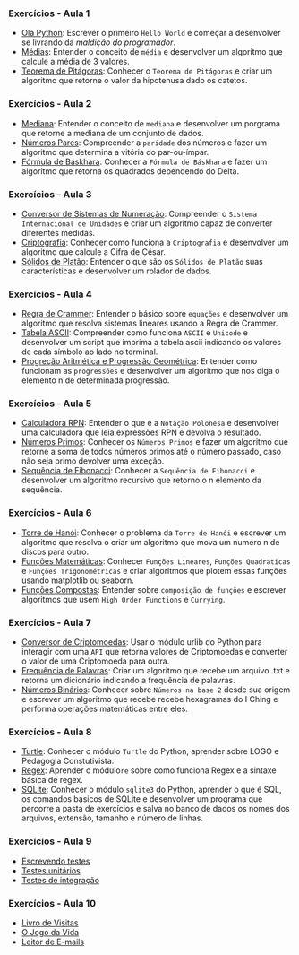 
### Exercícios - Aula 1
- [Olá Python](./ex1_ola.md): Escrever o primeiro `Hello World` e começar a desenvolver se livrando da *maldição do programador*.
- [Médias](./ex2_media.md): Entender o conceito de `média` e desenvolver um algoritmo que calcule a média de 3 valores.
- [Teorema de Pitágoras](./ex3_pitagoras.md): Conhecer o `Teorema de Pitágoras` e criar um algoritmo que retorne o valor da hipotenusa dado os catetos.

### Exercícios - Aula 2
- [Mediana](./ex4_mediana.md): Entender o conceito de `mediana` e desenvolver um porgrama que retorne a mediana de um conjunto de dados.
- [Números Pares](./ex5_pares.md): Compreender a `paridade` dos números e fazer um algoritmo que determina a vitória do par-ou-ímpar.
- [Fórmula de Báskhara](./ex6_bhaskara.md): Conhecer a `Fórmula de Báskhara` e fazer um algoritmo que retorna os quadrados dependendo do Delta.

### Exercícios - Aula 3 
- [Conversor de Sistemas de Numeração](#): Compreender o `Sistema Internacional de Unidades` e criar um algoritmo capaz de converter diferentes medidas.
- [Criptografia](#): Conhecer como funciona a `Criptografia` e desenvolver um algoritmo que calcule a Cifra de César.
- [Sólidos de Platão](#): Entender o que são os `Sólidos de Platão` suas características e desenvolver um rolador de dados.

### Exercícios - Aula 4
- [Regra de Crammer](#): Entender o básico sobre `equações` e desenvolver um algoritmo que resolva sistemas lineares usando a Regra de Crammer.
- [Tabela ASCII](#): Compreender como funciona `ASCII` e `Unicode` e desenvolver um script que imprima a tabela ascii indicando os valores de cada símbolo ao lado no terminal.
- [Progreção Aritmética e Progressão Geométrica](#): Entender como funcionam as `progressões` e desenvolver um algoritmo que nos diga o elemento n de determinada progressão.

### Exercícios - Aula 5
- [Calculadora RPN](#): Entender o que é a `Notação Polonesa` e desenvolver uma calculadora que leia expressões RPN e devolva o resultado.
- [Números Primos](#): Conhecer os `Números Primos` e fazer um algoritmo que retorne a soma de todos números primos até o número passado, caso não seja primo devolver uma exceção.
- [Sequência de Fibonacci](#): Conhecer a `Sequência de Fibonacci` e desenvolver um algoritmo recursivo que retorno o n elemento da sequência.

### Exercícios - Aula 6
- [Torre de Hanói](#): Conhecer o problema da `Torre de Hanói` e escrever um algoritmo que resolva o criar um algoritmo que mova um numero n de discos para outro.
- [Funções Matemáticas](#): Conhecer `Funções Lineares`, `Funções Quadráticas` e `Funções Trigonométricas` e criar algoritmos que plotem essas funções usando matplotlib ou seaborn.
- [Funções Compostas](#): Entender sobre `composição de funções` e escrever algoritmos que usem `High Order Functions` e `Currying`.

### Exercícios - Aula 7
- [Conversor de Criptomoedas](#): Usar o módulo urlib do Python para interagir com uma `API` que retorna valores de Criptomoedas e converter o valor de uma Criptomoeda para outra.
- [Frequência de Palavras](#): Criar um algoritmo que recebe um arquivo .txt e retorna um dicionário indicando a frequência de palavras.
- [Números Binários](#): Conhecer sobre `Números na base 2` desde sua origem e escrever um algoritmo que recebe recebe hexagramas do I Ching e performa operações matemáticas entre eles.

### Exercícios - Aula 8
- [Turtle](#): Conhecer o módulo `Turtle` do Python, aprender sobre LOGO e Pedagogia Constutivista.
- [Regex](#): Aprender o módulo`re` sobre como funciona Regex e a sintaxe básica de regex.
- [SQLite](#): Conhecer o módulo `sqlite3` do Python, aprender o que é SQL, os comandos básicos de SQLite e desenvolver um programa que percorre a pasta de exercícios e salva no banco de dados os nomes dos arquivos, extensão, tamanho e número de linhas. 

### Exercícios - Aula 9
- [Escrevendo testes](#)
- [Testes unitários](#)
- [Testes de integração](#)

### Exercícios - Aula 10
- [Livro de Visitas](#)
- [O Jogo da Vida](#)
- [Leitor de E-mails](#)
